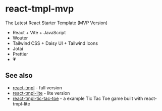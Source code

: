 # react-tmpl-mvp

The Latest React Starter Template (MVP Version)

- React + Vite + JavaScript
- Wouter
- Tailwind CSS + Daisy UI + Tailwind Icons
- Jotai
- Prettier
- 💗

## See also

- [react-tmpl](https://github.com/mancuoj-collective/react-tmpl) - full version
- [react-tmpl-lite](https://github.com/mancuoj-collective/react-tmpl-lite) - lite version
- [react-tmpl-tic-tac-toe](https://github.com/mancuoj-collective/react-tmpl-tic-tac-toe) - a example Tic Tac Toe game built with react-tmpl-lite
